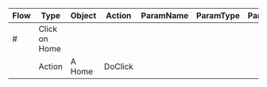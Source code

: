 | Flow | Type          | Object | Action  | ParamName | ParamType | ParamValue |
| ---- | ------------- | ------ | ------- | --------- | --------- | ---------- |
| #    | Click on Home |        |         |           |           |            |
|      | Action        | A Home | DoClick |           |           |            |
